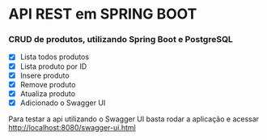 # API REST em SPRING BOOT
### CRUD de produtos, utilizando Spring Boot e PostgreSQL

- [x] Lista todos produtos
- [x] Lista produto por ID
- [x] Insere produto
- [x] Remove produto
- [x] Atualiza produto
- [x] Adicionado o Swagger UI

Para testar a api utilizando o Swagger UI basta rodar a aplicação e acessar <http://localhost:8080/swagger-ui.html>